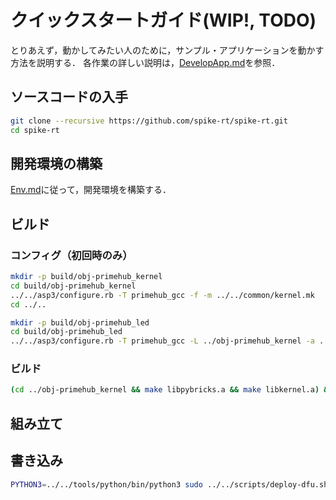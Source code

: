 # クイックスタートガイド(WIP!, TODO)
とりあえず，動かしてみたい人のために，サンプル・アプリケーションを動かす方法を説明する．
各作業の詳しい説明は，[DevelopApp.md](DevelopApp.md)を参照．

## ソースコードの入手
```bash
git clone --recursive https://github.com/spike-rt/spike-rt.git
cd spike-rt
```

## 開発環境の構築
[Env.md](Env.md)に従って，開発環境を構築する．

## ビルド
### コンフィグ（初回時のみ）
```bash
mkdir -p build/obj-primehub_kernel
cd build/obj-primehub_kernel
../../asp3/configure.rb -T primehub_gcc -f -m ../../common/kernel.mk
cd ../..
```

```bash
mkdir -p build/obj-primehub_led
cd build/obj-primehub_led
../../asp3/configure.rb -T primehub_gcc -L ../obj-primehub_kernel -a ../../samples/ -A app -m ../../common/app.mk
```

### ビルド
```bash
(cd ../obj-primehub_kernel && make libpybricks.a && make libkernel.a) && rm -rf asp asp.bin && make && make asp.bin
```

## 組み立て
## 書き込み
```bash
PYTHON3=../../tools/python/bin/python3 sudo ../../scripts/deploy-dfu.sh asp.bin     
```
